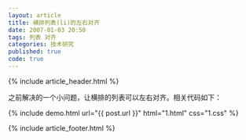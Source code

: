 ```yaml
---
layout: article
title: 横排列表(li)的左右对齐
date: 2007-01-03 20:50
tags: 列表 对齐
categories: 技术研究
published: true
code: true
---
```


{% include  article_header.html %}

之前解决的一个小问题，让横排的列表可以左右对齐。相关代码如下：

{% include demo.html url="{{ post.url }}" html="1.html" css="1.css" %}

{% include article_footer.html %}

